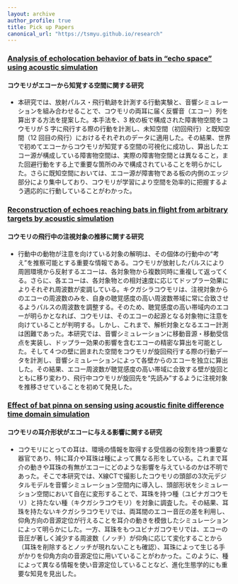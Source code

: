 ```yaml
---
layout: archive
author_profile: true
title: Pick up Papers
canonical_url: "https://tsmyu.github.io/research"
---
```


### [Analysis of echolocation behavior of bats in “echo space” using acoustic simulation](https://bmcbiol.biomedcentral.com/articles/10.1186/s12915-022-01253-y)
#### コウモリがエコーから知覚する空間に関する研究
- 本研究では、放射パルス・飛行軌跡を計測する行動実験と、音響シミュレーションを組み合わせることで、コウモリの両耳に届く反響音（エコー）列を算出する方法を提案した。本手法を、3 枚の板で構成された障害物空間をコウモリが S 字に飛行する際の行動を計測し、未知空間（初回飛行）と既知空間（12 回目の飛行）におけるそれぞれのデータに適用した。その結果、世界で初めてエコーからコウモリが知覚する空間の可視化に成功し、算出したエコー源が構成している障害物空間は、実際の障害物空間とは異なること，また回避行動をする上で重要な箇所のみで構成されていることを明らかにした。さらに既知空間においては、エコー源が障害物である板の内側のエッジ部分により集中しており、コウモリが学習により空間を効率的に把握するよう適応的に行動していることがわかった。

### [Reconstruction of echoes reaching bats in flight from arbitrary targets by acoustic simulation](https://asa.scitation.org/doi/full/10.1121/10.0009916)
#### コウモリの飛行中の注視対象の推移に関する研究
- 行動中の動物が注意を向けている対象の解明は、その個体の行動中の“考え”を推察可能とする重要な情報である。コウモリが放射したパルスにより周囲環境から反射するエコーは、各対象物から複数同時に重複して返ってくる。さらに、各エコーは、各対象物との相対速度に応じてドップラー効果によりそれぞれ周波数が変調している。キクガシラコウモリは、注視対象からのエコーの周波数のみを、自身の聴覚感度の高い周波数帯域に常に合致させるようパルスの周波数を調整する。そのため、聴覚感度の高い帯域内のエコーが明らかとなれば、コウモリは、そのエコーの起源となる対象物に注意を向けていることが判明する。しかし、これまで、解析対象となるエコー計測は困難であった。本研究では、音響シミュレーションに移動音源・移動受信点を実装し、ドップラー効果の影響を含むエコーの精密な算出を可能とした。そして４つの壁に囲まれた空間をコウモリが旋回飛行する際の行動データを計測し、音響シミュレーションによって各壁からのエコーを独立に算出した。その結果、エコー周波数が聴覚感度の高い帯域に合致する壁が旋回とともに移り変わり、飛行中コウモリが旋回先を“先読み”するように注視対象を推移させていることを初めて発見した。

### [Effect of bat pinna on sensing using acoustic finite difference time domain simulation](https://asa.scitation.org/doi/full/10.1121/10.0011737)
#### コウモリの耳介形状がエコーに与える影響に関する研究
- コウモリにとっての耳は、環境の情報を取得する受信器の役割を持つ重要な器官であり、特に耳介や耳珠は種によって異なる形をしている。これまで耳介の動きや耳珠の有無がエコーにどのような影響を与えているのかは不明であった。そこで本研究では、X線CTで撮影したコウモリの頭部の3次元デジタルモデルを音響シミュレーション空間内に導入し、頭部形状をシミュレーション空間において自在に変形することで、耳珠を持つ種（ユビナガコウモリ）と持たない種（キクガシラコウモリ）を対象に調査した。その結果、耳珠を持たないキクガシラコウモリでは、両耳間のエコー音圧の差を利用し、仰角方向の音源定位が行えることを耳介の動きを模倣したシミュレーションによって明らかにした。一方、耳珠をもつユビナガコウモリでは、エコーの音圧が著しく減少する周波数（ノッチ）が仰角に応じて変化することから（耳珠を削除するとノッチが現れないことも確認）、耳珠によって生じる手がかりを仰角方向の音源定位に用いていることがわかった。このように、種によって異なる情報を使い音源定位していることなど、進化生態学的にも重要な知見を見出した。
